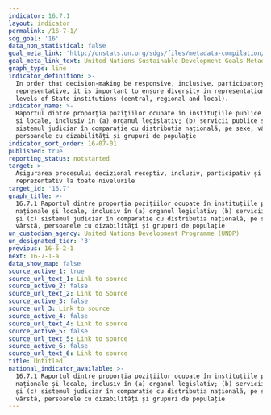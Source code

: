 ```yaml
---
indicator: 16.7.1
layout: indicator
permalink: /16-7-1/
sdg_goal: '16'
data_non_statistical: false
goal_meta_link: 'http://unstats.un.org/sdgs/files/metadata-compilation/Metadata-Goal-16.pdf'
goal_meta_link_text: United Nations Sustainable Development Goals Metadata (PDF 4.0 MB)
graph_type: line
indicator_definition: >-
  In order that decision-making be responsive, inclusive, participatory and
  representative, it is important to ensure diversity in representation at all
  levels of State institutions (central, regional and local).
indicator_name: >-
  Raportul dintre proporția pozițiilor ocupate în instituțiile publice naționale
  și locale, inclusiv în (a) organul legislativ; (b) servicii publice și (c)
  sistemul judiciar în comparație cu distribuția națională, pe sexe, vârstă,
  persoanele cu dizabilități și grupuri de populație
indicator_sort_order: 16-07-01
published: true
reporting_status: notstarted
target: >-
  Asigurarea procesului decizional receptiv, incluziv, participativ și
  reprezentativ la toate nivelurile
target_id: '16.7'
graph_title: >-
  16.7.1 Raportul dintre proporția pozițiilor ocupate în instituțiile publice
  naționale și locale, inclusiv în (a) organul legislativ; (b) servicii publice
  și (c) sistemul judiciar în comparație cu distribuția națională, pe sexe,
  vârstă, persoanele cu dizabilități și grupuri de populație
un_custodian_agency: United Nations Development Programme (UNDP)
un_designated_tier: '3'
previous: 16-6-2-1
next: 16-7-1-a
data_show_map: false
source_active_1: true
source_url_text_1: Link to source
source_active_2: false
source_url_text_2: Link to Source
source_active_3: false
source_url_3: Link to source
source_active_4: false
source_url_text_4: Link to source
source_active_5: false
source_url_text_5: Link to source
source_active_6: false
source_url_text_6: Link to source
title: Untitled
national_indicator_available: >-
  16.7.1 Raportul dintre proporția pozițiilor ocupate în instituțiile publice
  naționale și locale, inclusiv în (a) organul legislativ; (b) servicii publice
  și (c) sistemul judiciar în comparație cu distribuția națională, pe sexe,
  vârstă, persoanele cu dizabilități și grupuri de populație
---
```

